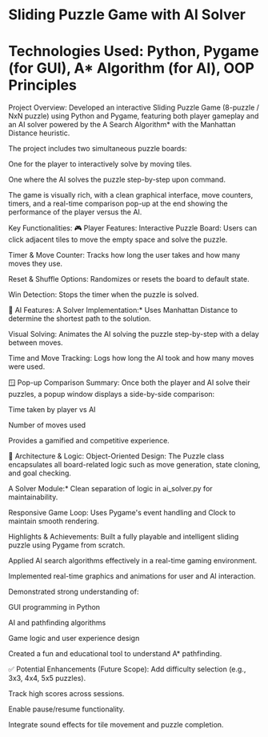 # Sliding Puzzle Game with AI Solver
# Technologies Used: Python, Pygame (for GUI), A* Algorithm (for AI), OOP Principles

Project Overview:
Developed an interactive Sliding Puzzle Game (8-puzzle / NxN puzzle) using Python and Pygame, featuring both player gameplay and an AI solver powered by the A Search Algorithm* with the Manhattan Distance heuristic.

The project includes two simultaneous puzzle boards:

One for the player to interactively solve by moving tiles.

One where the AI solves the puzzle step-by-step upon command.

The game is visually rich, with a clean graphical interface, move counters, timers, and a real-time comparison pop-up at the end showing the performance of the player versus the AI.

Key Functionalities:
🎮 Player Features:
Interactive Puzzle Board: Users can click adjacent tiles to move the empty space and solve the puzzle.

Timer & Move Counter: Tracks how long the user takes and how many moves they use.

Reset & Shuffle Options: Randomizes or resets the board to default state.

Win Detection: Stops the timer when the puzzle is solved.

🧠 AI Features:
A Solver Implementation:* Uses Manhattan Distance to determine the shortest path to the solution.

Visual Solving: Animates the AI solving the puzzle step-by-step with a delay between moves.

Time and Move Tracking: Logs how long the AI took and how many moves were used.

🪟 Pop-up Comparison Summary:
Once both the player and AI solve their puzzles, a popup window displays a side-by-side comparison:

Time taken by player vs AI

Number of moves used

Provides a gamified and competitive experience.

🧱 Architecture & Logic:
Object-Oriented Design: The Puzzle class encapsulates all board-related logic such as move generation, state cloning, and goal checking.

A Solver Module:* Clean separation of logic in ai_solver.py for maintainability.

Responsive Game Loop: Uses Pygame's event handling and Clock to maintain smooth rendering.

Highlights & Achievements:
Built a fully playable and intelligent sliding puzzle using Pygame from scratch.

Applied AI search algorithms effectively in a real-time gaming environment.

Implemented real-time graphics and animations for user and AI interaction.

Demonstrated strong understanding of:

GUI programming in Python

AI and pathfinding algorithms

Game logic and user experience design

Created a fun and educational tool to understand A* pathfinding.

✅ Potential Enhancements (Future Scope):
Add difficulty selection (e.g., 3x3, 4x4, 5x5 puzzles).

Track high scores across sessions.

Enable pause/resume functionality.

Integrate sound effects for tile movement and puzzle completion.

